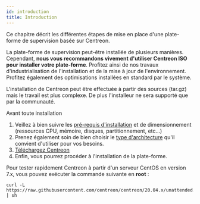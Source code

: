 ```yaml
---
id: introduction
title: Introduction
---
```


Ce chapitre décrit les différentes étapes de mise en place d'une plate-forme de
supervision basée sur Centreon.

La plate-forme de supervision peut-être installée de plusieurs manières.
Cependant, **nous vous recommandons vivement d'utiliser Centreon ISO pour
installer votre plate-forme**. Profitez ainsi de nos travaux d'industrialisation
de l'installation et de la mise à jour de l'environnement. Profitez également
des optimisations installées en standard par le système.

L'installation de Centreon peut être effectuée à partir des sources (tar.gz)
mais le travail est plus complexe. De plus l'installeur ne sera supporté que par
la communauté.

Avant toute installation

1.  Veillez à bien suivre les [pré-requis
    d'installation](prerequisites) et de dimensionnement
    (ressources CPU, mémoire, disques, partitionnement, etc...)
2.  Prenez également soin de bien choisir le [type
    d'architecture](architectures) qu'il convient d'utiliser pour vos besoins.
3.  [Téléchargez Centreon](https://download.centreon.com/)
4.  Enfin, vous pourrez procéder à l'installation de la plate-forme.

Pour tester rapidement Centreon à partir d'un serveur CentOS en version 7.x,
vous pouvez exécuter la commande suivante en **root** :

``` shell
curl -L https://raw.githubusercontent.com/centreon/centreon/20.04.x/unattended.sh | sh
```

